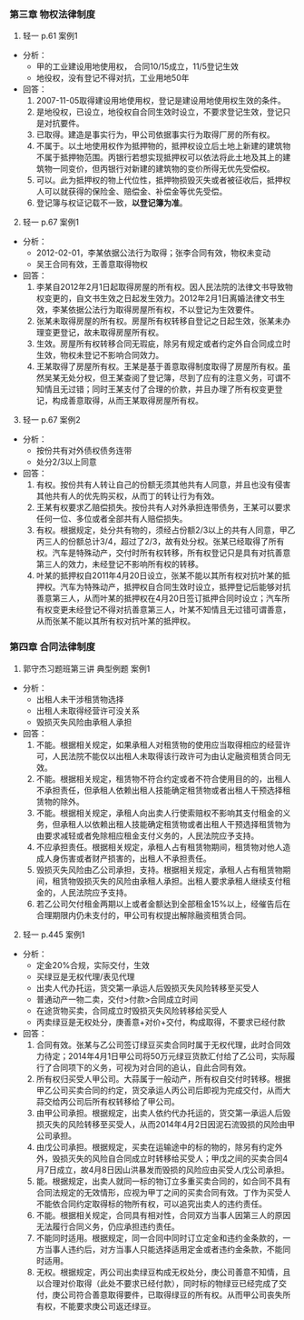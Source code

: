 ### 第三章 物权法律制度
1. 轻一 p.61 案例1
  - 分析：
    + 甲的工业建设用地使用权， 合同10/15成立，11/5登记生效
    + 地役权，没有登记不得对抗，工业用地50年
  - 回答：
    1. 2007-11-05取得建设用地使用权，登记是建设用地使用权生效的条件。
    2. 是地役权，已设立，地役权自合同生效时设立，不要求登记生效，登记只是对抗要件。
    3. 已取得。建造是事实行为，甲公司依据事实行为取得厂房的所有权。
    4. 不属于。以土地使用权作为抵押物的，抵押权设立后土地上新建的建筑物不属于抵押物范围。丙银行若想实现抵押权可以依法将此土地及其上的建筑物一同变价，但丙银行对新建的建筑物的变价所得无优先受偿权。
    5. 可以。此为抵押权的物上代位性，抵押物损毁灭失或者被征收后，抵押权人可以就获得的保险金、赔偿金、补偿金等优先受偿。
    6. 登记簿与权证记载不一致，**以登记簿为准**。

2. 轻一 p.67 案例1
  - 分析：
    + 2012-02-01，李某依据公法行为取得；张李合同有效，物权未变动
    + 吴王合同有效，王善意取得物权
  - 回答：
    1. 李某自2012年2月1日起取得房屋的所有权。因人民法院的法律文书导致物权变更的，自文书生效之日起发生效力。2012年2月1日离婚法律文书生效，李某依据公法行为取得房屋所有权，不以登记为生效要件。
    2. 张某未取得房屋的所有权。房屋所有权转移自登记之日起生效，张某未办理变更登记，故未取得房屋所有权。
    3. 生效。房屋所有权转移合同无瑕疵，除另有规定或者约定外自合同成立时生效，物权未登记不影响合同效力。
    4. 王某取得了房屋所有权。王某是基于善意取得制度取得了房屋所有权。虽然吴某无处分权，但王某查阅了登记簿，尽到了应有的注意义务，可谓不知情且无过错；同时王某支付了合理的价款，并且办理了所有权变更登记，构成善意取得，从而王某取得房屋所有权。

3. 轻一 p.67 案例2
  - 分析：
    + 按份共有对外债权债务连带
    + 处分2/3以上同意
  - 回答：
    1. 有权。按份共有人转让自己的份额无须其他共有人同意，并且也没有侵害其他共有人的优先购买权，从而丁的转让行为有效。
    2. 王某有权要求乙赔偿损失。按份共有人对外承担连带债务，王某可以要求任何一位、多位或者全部共有人赔偿损失。
    3. 有权。根据规定，处分共有物的，须经占份额2/3以上的共有人同意，甲乙丙三人的份额总计3/4，超过了2/3，故有处分权。张某已经取得了所有权。汽车是特殊动产，交付时所有权转移，所有权登记只是具有对抗善意第三人的效力，未经登记不影响所有权的转移。
    4. 叶某的抵押权自2011年4月20日设立，张某不能以其所有权对抗叶某的抵押权。汽车为特殊动产，抵押权自合同生效时设立，抵押登记后能够对抗善意第三人，从而叶某的抵押权在4月20日签订抵押合同时设立；汽车所有权变更未经登记不得对抗善意第三人，叶某不知情且无过错可谓善意，从而张某不能以其所有权对抗叶某的抵押权。

### 第四章 合同法律制度
1. 郭守杰习题班第三讲 典型例题 案例1
  - 分析：
    + 出租人未干涉租赁物选择
    + 出租人未取得经营许可没关系
    + 毁损灭失风险由承租人承担
  - 回答：
    1. 不能。根据相关规定，如果承租人对租赁物的使用应当取得相应的经营许可，人民法院不能仅以出租人未取得该行政许可为由认定融资租赁合同无效。
    2. 不能。根据相关规定，租赁物不符合约定或者不符合使用目的的，出租人不承担责任，但承租人依赖出租人技能确定租赁物或者出租人干预选择租赁物的除外。
    3. 不能。根据相关规定，承租人向出卖人行使索赔权不影响其支付租金的义务，但承租人以依赖出租人技能确定租赁物或者出租人干预选择租赁物为由要求减轻或者免除相应租金支付义务的，人民法院应予支持。
    4. 不应承担责任。根据相关规定，承租人占有租赁物期间，租赁物对他人造成人身伤害或者财产损害的，出租人不承担责任。
    5. 毁损灭失风险由乙公司承担，支持。根据相关规定，承租人占有租赁物期间，租赁物毁损灭失的风险由承租人承担。出租人要求承租人继续支付租金的，人民法院应予支持。
    6. 若乙公司欠付租金两期以上或者金额达到全部租金15%以上，经催告后在合理期限内仍未支付的，甲公司有权提出解除融资租赁合同。

2. 轻一 p.445 案例1
  - 分析：
    + 定金20%合规，实际交付，生效
    + 买绿豆是无权代理/表见代理
    + 出卖人代办托运，货交第一承运人后毁损灭失风险转移至买受人
    + 普通动产一物二卖，交付>付款>合同成立时间
    + 在途货物买卖，合同成立时毁损灭失风险转移给买受人
    + 丙卖绿豆是无权处分，庚善意+对价+交付，构成取得，不要求已经付款
  - 回答：
    1. 合同有效。张某与乙公司签订绿豆买卖合同时属于无权代理，此时合同效力待定；2014年4月1日甲公司将50万元绿豆货款汇付给了乙公司，实际履行了合同项下的义务，可视为对合同的追认，自此合同有效。
    2. 所有权归买受人甲公司。大蒜属于一般动产，所有权自交付时转移。根据甲乙公司买卖合同的约定，货交承运人丙公司后即视为完成交付，从而大蒜交给丙公司后所有权转移给了甲公司。
    3. 由甲公司承担。根据规定，出卖人依约代办托运的，货交第一承运人后毁损灭失的风险转移至买受人，从而2014年4月2日因泥石流毁损的风险由甲公司承担。
    4. 由戊公司承担。根据规定，买卖在运输途中的标的物的，除另有约定外外，毁损灭失的风险自合同成立时转移给买受人；甲戊之间的买卖合同4月7日成立，故4月8日因山洪暴发而毁损的风险应由买受人戊公司承担。
    5. 能。根据规定，出卖人就同一标的物订立多重买卖合同的，如合同不具有合同法规定的无效情形，应视为甲丁之间的买卖合同有效。丁作为买受人不能依合同约定取得标的物所有权，可以追究出卖人的违约责任。
    6. 不能。根据相关规定，合同具有相对性，合同双方当事人因第三人的原因无法履行合同义务，仍应承担违约责任。
    7. 不能同时适用。根据规定，同一合同中同时订立定金和违约金条款的，一方当事人违约后，对方当事人只能选择适用定金或者违约金条款，不能同时适用。
    8. 无权。根据规定，丙公司出卖绿豆构成无权处分，庚公司善意不知情，且以合理对价取得（此处不要求已经付款），同时标的物绿豆已经完成了交付，庚公司符合善意取得要件，已取得绿豆的所有权。从而甲公司丧失所有权，不能要求庚公司返还绿豆。

